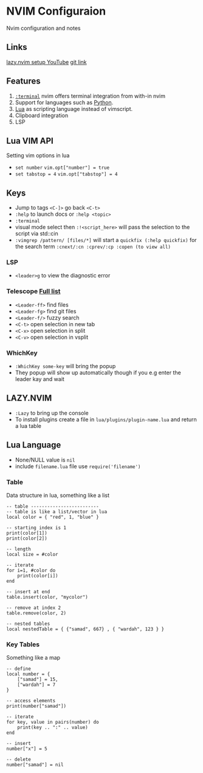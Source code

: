 # NVIM Configuraion
Nvim configuration and notes

## Links
[lazy.nvim setup YouTube](https://www.youtube.com/watch?v=6mxWayq-s9I&t)
[git link](https://github.com/josean-dev/dev-environment-files)

## Features
1. [`:terminal`](https://neovim.io/doc/user/nvim_terminal_emulator.html#terminal) nvim offers terminal integration from with-in nvim
2. Support for languages such as [Python](https://neovim.io/doc/user/provider.html#provider-python).
3. [Lua](https://neovim.io/doc/user/lua.html#lua) as scripting language instead of vimscript.
4. Clipboard integration 
5. LSP

## Lua VIM API
Setting vim options in lua
* `set number` `vim.opt["number"] = true`
* `set tabstop = 4` `vim.opt["tabstop"] = 4`

## Keys
* Jump to tags `<C-]>` go back `<C-t>`
* `:help` to launch docs or `:help <topic>`
* `:terminal`
* visual mode select then `:!<script_here>` will pass the selection to the script via std::cin
* `:vimgrep /pattern/ [files/*]` will start a `quickfix (:help quickfix)` for the search term `:cnext/:cn :cprev/:cp :copen (to view all)`     

### LSP
* `<leader>g` to view the diagnostic error 

### Telescope [Full list](https://github.com/nvim-telescope/telescope.nvim?tab=readme-ov-file#default-mappings)
* `<Leader-ff>` find files
* `<Leader-fg>` find git files
* `<Leader-f/>` fuzzy search
* `<C-t>` open selection in new tab
* `<C-x>` open selection in split
* `<C-v>` open selection in vsplit

### WhichKey
* `:WhichKey some-key` will bring the popup
* They popup will show up automatically though if you e.g enter the leader kay and wait

## LAZY.NVIM
* `:Lazy` to bring up the console
* To install plugins create a file in `lua/plugins/plugin-name.lua` and return a lua table

## Lua Language 
* None/NULL value is `nil`
* include `filename.lua` file use `require('filename')`

### Table
Data structure in lua, something like a list
```
-- table -------------------------
-- table is like a list/vector in lua
local color = { "red", 1, "blue" } 

-- starting index is 1
print(color[1])
print(color[2])

-- length
local size = #color

-- iterate
for i=1, #color do
    print(color[i])
end

-- insert at end
table.insert(color, "mycolor")

-- remove at index 2
table.remove(color, 2)

-- nested tables
local nestedTable = { {"samad", 667} , { "wardah", 123 } }
```

### Key Tables
Something like a map
```
-- define
local number = {
    ["samad"] = 15,
    ["wardah"] = 7
}

-- access elements
print(number["samad"])

-- iterate
for key, value in pairs(number) do
    print(key .. ":" .. value)
end

-- insert
number["x"] = 5

-- delete
number["samad"] = nil
```
